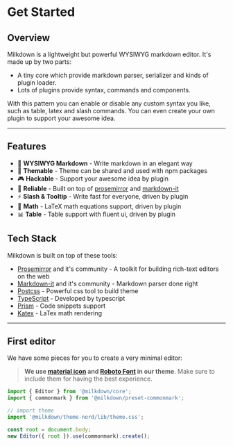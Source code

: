# Get Started

## Overview

Milkdown is a lightweight but powerful WYSIWYG markdown editor. It's made up by two parts:

-   A tiny core which provide markdown parser, serializer and kinds of plugin loader.
-   Lots of plugins provide syntax, commands and components.

With this pattern you can enable or disable any custom syntax you like, such as table, latex and slash commands.
You can even create your own plugin to support your awesome idea.

---

## Features

-   📝 **WYSIWYG Markdown** - Write markdown in an elegant way
-   🎨 **Themable** - Theme can be shared and used with npm packages
-   🎮 **Hackable** - Support your awesome idea by plugin
-   🦾 **Reliable** - Built on top of [prosemirror](https://prosemirror.net/) and [markdown-it](https://markdown-it.github.io/)
-   ⚡️ **Slash & Tooltip** - Write fast for everyone, driven by plugin
-   🧮 **Math** - LaTeX math equations support, driven by plugin
-   📊 **Table** - Table support with fluent ui, driven by plugin

## Tech Stack

Milkdown is built on top of these tools:

-   [Prosemirror](https://prosemirror.net/) and it's community - A toolkit for building rich-text editors on the web
-   [Markdown-it](https://markdown-it.github.io/) and it's community - Markdown parser done right
-   [Postcss](https://postcss.org/) - Powerful css tool to build theme
-   [TypeScript](https://www.typescriptlang.org/) - Developed by typescript
-   [Prism](https://prismjs.com/) - Code snippets support
-   [Katex](https://katex.org/) - LaTex math rendering

---

## First editor

We have some pieces for you to create a very minimal editor:

> **We use [material icon](https://fonts.google.com/icons) and [Roboto Font](https://fonts.google.com/specimen/Roboto) in our theme**.
> Make sure to include them for having the best experience.

```typescript
import { Editor } from '@milkdown/core';
import { commonmark } from '@milkdown/preset-commonmark';

// import theme
import '@milkdown/theme-nord/lib/theme.css';

const root = document.body;
new Editor({ root }).use(commonmark).create();
```
